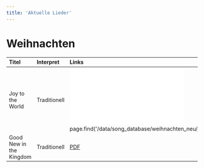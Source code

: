 ```yaml
---
title: 'Aktuelle Lieder'
---
```


# Weihnachten

| Titel | Interpret | Links |
| :----------------------- | :------------------- | :--------------------|
|Joy to the World | Traditionell |  ![PDF](/data/song_database/weihnachten_neu/joy_to_the_world/joy_to_the_world.pdf) page.find('/data/song_database/weihnachten_neu/joy_to_the_world/').media['joy_to_the_world.pdf']|
|Good New in the Kingdom | Traditionell | [PDF](../../data/song_database/weihnachten_neu/good_news_in_the_kingdom/good_news_in_the_kingdom.pdf) |
